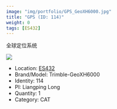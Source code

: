 ```yaml
---
image: "img/portfolio/GPS_GeoXH6000.jpg"
title: "GPS (ID: 114)"
weight: 0
tags: [ES432]
---
```


全球定位系统

<!--more-->

![](../../img/portfolio/GPS_GeoXH6000.jpg)

- Location: [ES432](../../tags/es432)
- Brand/Model: Trimble-GeoXH6000
- Identity: 114
- PI: Liangping Long
- Quantity: 1
- Category: CAT







